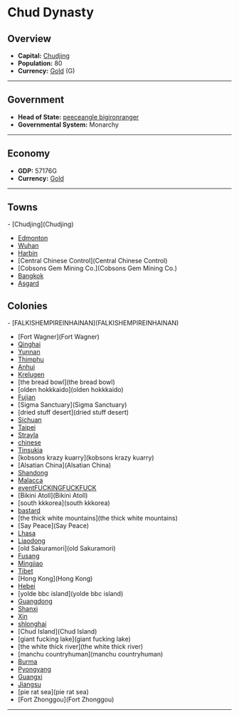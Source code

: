 # <!--NAME-->Chud Dynasty<!--NAME-->

## Overview

- **Capital:** <!--CAPITAL_LINK-->[Chudjing](town_Chudjing)<!--CAPITAL_LINK-->
- **Population:** <!--POPULATION-->80<!--POPULATION-->
- **Currency:** <!--CURRENCY_LINK-->[Gold](currency_Gold)<!--CURRENCY_LINK--> (<!--CURRENCY_ABV-->G<!--CURRENCY_ABV-->)

---

## Government

- **Head of State:** <!--LEADER_TITLE_LINK-->[peeceangle bigironranger](user_bigironranger)<!--LEADER_TITLE_LINK-->
- **Governmental System:** <!--GOVERNMENT-->Monarchy<!--GOVERNMENT-->

---

## Economy

- **GDP:** <!--GDP-->57176G<!--GDP-->
- **Currency:** <!--CURRENCY_LINK-->[Gold](currency_Gold)<!--CURRENCY_LINK-->

---

## Towns

<!--TOWNS-->- [Chudjing](Chudjing)
- [Edmonton](Edmonton)
- [Wuhan](Wuhan)
- [Harbin](Harbin)
- [Central Chinese Control](Central Chinese Control)
- [Cobsons Gem Mining Co.](Cobsons Gem Mining Co.)
- [Bangkok](Bangkok)
- [Asgard](Asgard)<!--TOWNS-->

## Colonies

<!--COLONIES-->- [FALKISHEMPIREINHAINAN](FALKISHEMPIREINHAINAN)
- [Fort Wagner](Fort Wagner)
- [Qinghai](Qinghai)
- [Yunnan](Yunnan)
- [Thimphu](Thimphu)
- [Anhui](Anhui)
- [Krelugen](Krelugen)
- [the bread bowl](the bread bowl)
- [olden hokkkaido](olden hokkkaido)
- [Fujian](Fujian)
- [Sigma Sanctuary](Sigma Sanctuary)
- [dried stuff desert](dried stuff desert)
- [Sichuan](Sichuan)
- [Taipei](Taipei)
- [Strayla](Strayla)
- [chinese](chinese)
- [Tinsukia](Tinsukia)
- [kobsons krazy kuarry](kobsons krazy kuarry)
- [Alsatian China](Alsatian China)
- [Shandong](Shandong)
- [Malacca](Malacca)
- [eventFUCKINGFUCKFUCK](eventFUCKINGFUCKFUCK)
- [Bikini Atoll](Bikini Atoll)
- [south kkkorea](south kkkorea)
- [bastard](bastard)
- [the thick white mountains](the thick white mountains)
- [Say Peace](Say Peace)
- [Lhasa](Lhasa)
- [Liaodong](Liaodong)
- [old Sakuramori](old Sakuramori)
- [Fusang](Fusang)
- [Mingjiao](Mingjiao)
- [Tibet](Tibet)
- [Hong Kong](Hong Kong)
- [Hebei](Hebei)
- [yolde bbc island](yolde bbc island)
- [Guangdong](Guangdong)
- [Shanxi](Shanxi)
- [Xin](Xin)
- [shlonghai](shlonghai)
- [Chud Island](Chud Island)
- [giant fucking lake](giant fucking lake)
- [the white thick river](the white thick river)
- [manchu countryhuman](manchu countryhuman)
- [Burma](Burma)
- [Pyongyang](Pyongyang)
- [Guangxi](Guangxi)
- [Jiangsu](Jiangsu)
- [pie rat sea](pie rat sea)
- [Fort Zhonggou](Fort Zhonggou)<!--COLONIES-->

---